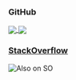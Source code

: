 ### GitHub
<a href="https://github.com/anuraghazra/convoychat">
  <img align="center" src="https://github-readme-stats.vercel.app/api?username=j-i-l&show_icons=true&icon_color=805AD5&text_color=808080&bg_color=ffffff00&hide_title=true&include_all_commits=true&count_private=true&hide_border=true&cache_seconds=86400&include_orgs=true" />
</a>
<a href="https://github.com/anuraghazra/github-readme-stats">
  <img align="center" src="https://github-readme-stats.vercel.app/api/top-langs/?username=j-i-l&show_icons=true&icon_color=805AD5&text_color=808080&bg_color=ffffff00&hide_title=true&include_all_commits=true&count_private=true&hide_border=true&langs_count=6&layout=compact&cache_seconds=86400&exclude_repo=SwissR0&include_orgs=true" />
</a>


### [StackOverflow](https://stackoverflow.com/users/1622937/jojo)
![Also on SO](https://se-flair.appspot.com/1779931@1x.png)
